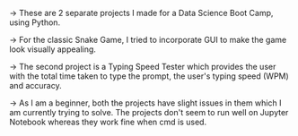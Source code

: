 -> These are 2 separate projects I made for a Data Science Boot Camp, using Python.

-> For the classic Snake Game, I tried to incorporate GUI to make the game look visually appealing.

-> The second project is a Typing Speed Tester which provides the user with the total time taken to type the prompt, the user's typing speed (WPM) and accuracy.

-> As I am a beginner, both the projects have slight issues in them which I am currently trying to solve. The projects don't seem to run well on Jupyter Notebook whereas they work fine when cmd is used.
